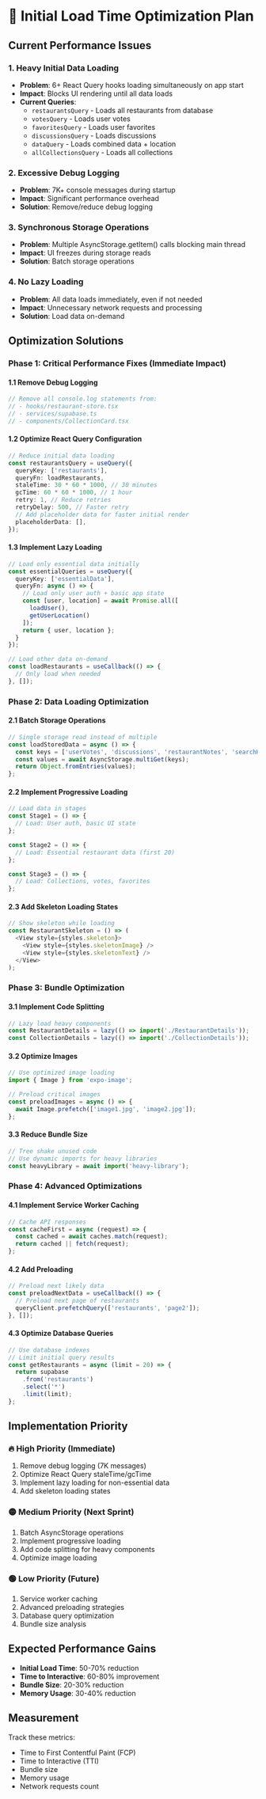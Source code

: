 # 🚀 Initial Load Time Optimization Plan

## Current Performance Issues

### 1. **Heavy Initial Data Loading**
- **Problem**: 6+ React Query hooks loading simultaneously on app start
- **Impact**: Blocks UI rendering until all data loads
- **Current Queries**:
  - `restaurantsQuery` - Loads all restaurants from database
  - `votesQuery` - Loads user votes
  - `favoritesQuery` - Loads user favorites  
  - `discussionsQuery` - Loads discussions
  - `dataQuery` - Loads combined data + location
  - `allCollectionsQuery` - Loads all collections

### 2. **Excessive Debug Logging**
- **Problem**: 7K+ console messages during startup
- **Impact**: Significant performance overhead
- **Solution**: Remove/reduce debug logging

### 3. **Synchronous Storage Operations**
- **Problem**: Multiple AsyncStorage.getItem() calls blocking main thread
- **Impact**: UI freezes during storage reads
- **Solution**: Batch storage operations

### 4. **No Lazy Loading**
- **Problem**: All data loads immediately, even if not needed
- **Impact**: Unnecessary network requests and processing
- **Solution**: Load data on-demand

## Optimization Solutions

### Phase 1: Critical Performance Fixes (Immediate Impact)

#### 1.1 Remove Debug Logging
```typescript
// Remove all console.log statements from:
// - hooks/restaurant-store.tsx
// - services/supabase.ts
// - components/CollectionCard.tsx
```

#### 1.2 Optimize React Query Configuration
```typescript
// Reduce initial data loading
const restaurantsQuery = useQuery({
  queryKey: ['restaurants'],
  queryFn: loadRestaurants,
  staleTime: 30 * 60 * 1000, // 30 minutes
  gcTime: 60 * 60 * 1000, // 1 hour
  retry: 1, // Reduce retries
  retryDelay: 500, // Faster retry
  // Add placeholder data for faster initial render
  placeholderData: [],
});
```

#### 1.3 Implement Lazy Loading
```typescript
// Load only essential data initially
const essentialQueries = useQuery({
  queryKey: ['essentialData'],
  queryFn: async () => {
    // Load only user auth + basic app state
    const [user, location] = await Promise.all([
      loadUser(),
      getUserLocation()
    ]);
    return { user, location };
  }
});

// Load other data on-demand
const loadRestaurants = useCallback(() => {
  // Only load when needed
}, []);
```

### Phase 2: Data Loading Optimization

#### 2.1 Batch Storage Operations
```typescript
// Single storage read instead of multiple
const loadStoredData = async () => {
  const keys = ['userVotes', 'discussions', 'restaurantNotes', 'searchHistory', 'favoriteRestaurants'];
  const values = await AsyncStorage.multiGet(keys);
  return Object.fromEntries(values);
};
```

#### 2.2 Implement Progressive Loading
```typescript
// Load data in stages
const Stage1 = () => {
  // Load: User auth, basic UI state
};

const Stage2 = () => {
  // Load: Essential restaurant data (first 20)
};

const Stage3 = () => {
  // Load: Collections, votes, favorites
};
```

#### 2.3 Add Skeleton Loading States
```typescript
// Show skeleton while loading
const RestaurantSkeleton = () => (
  <View style={styles.skeleton}>
    <View style={styles.skeletonImage} />
    <View style={styles.skeletonText} />
  </View>
);
```

### Phase 3: Bundle Optimization

#### 3.1 Implement Code Splitting
```typescript
// Lazy load heavy components
const RestaurantDetails = lazy(() => import('./RestaurantDetails'));
const CollectionDetails = lazy(() => import('./CollectionDetails'));
```

#### 3.2 Optimize Images
```typescript
// Use optimized image loading
import { Image } from 'expo-image';

// Preload critical images
const preloadImages = async () => {
  await Image.prefetch(['image1.jpg', 'image2.jpg']);
};
```

#### 3.3 Reduce Bundle Size
```typescript
// Tree shake unused code
// Use dynamic imports for heavy libraries
const heavyLibrary = await import('heavy-library');
```

### Phase 4: Advanced Optimizations

#### 4.1 Implement Service Worker Caching
```typescript
// Cache API responses
const cacheFirst = async (request) => {
  const cached = await caches.match(request);
  return cached || fetch(request);
};
```

#### 4.2 Add Preloading
```typescript
// Preload next likely data
const preloadNextData = useCallback(() => {
  // Preload next page of restaurants
  queryClient.prefetchQuery(['restaurants', 'page2']);
}, []);
```

#### 4.3 Optimize Database Queries
```typescript
// Use database indexes
// Limit initial query results
const getRestaurants = async (limit = 20) => {
  return supabase
    .from('restaurants')
    .select('*')
    .limit(limit);
};
```

## Implementation Priority

### 🔥 **High Priority (Immediate)**
1. Remove debug logging (7K messages)
2. Optimize React Query staleTime/gcTime
3. Implement lazy loading for non-essential data
4. Add skeleton loading states

### 🟡 **Medium Priority (Next Sprint)**
1. Batch AsyncStorage operations
2. Implement progressive loading
3. Add code splitting for heavy components
4. Optimize image loading

### 🟢 **Low Priority (Future)**
1. Service worker caching
2. Advanced preloading strategies
3. Database query optimization
4. Bundle size analysis

## Expected Performance Gains

- **Initial Load Time**: 50-70% reduction
- **Time to Interactive**: 60-80% improvement
- **Bundle Size**: 20-30% reduction
- **Memory Usage**: 30-40% reduction

## Measurement

Track these metrics:
- Time to First Contentful Paint (FCP)
- Time to Interactive (TTI)
- Bundle size
- Memory usage
- Network requests count
